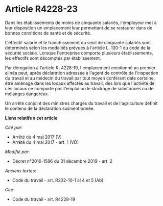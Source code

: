# Article R4228-23

Dans les établissements de moins de cinquante salariés, l'employeur met à leur disposition un emplacement leur permettant de
se restaurer dans de bonnes conditions de santé et de sécurité.

L'effectif salarié et le franchissement du seuil de cinquante salariés sont déterminés selon les modalités prévues à
l'article L. 130-1 du code de la sécurité sociale. Lorsque l'entreprise comporte plusieurs établissements, les effectifs sont
décomptés par établissement.

Par dérogation à l'article R. 4228-19, l'emplacement mentionné au premier alinéa peut, après déclaration adressée à l'agent
de contrôle de l'inspection du travail et au médecin du travail par tout moyen conférant date certaine, être aménagé dans les
locaux affectés au travail, dès lors que l'activité de ces locaux ne comporte pas l'emploi ou le stockage de substances ou de
mélanges dangereux.

Un arrêté conjoint des ministres chargés du travail et de l'agriculture définit le contenu de la déclaration susmentionnée.

**Liens relatifs à cet article**

_Cité par_:

  - Arrêté du 4 mai 2017 (V)
  - Arrêté du 4 mai 2017 - art. 1 (VD)

_Modifié par_:

  - Décret n°2019-1586 du 31 décembre 2019 - art. 2

_Anciens textes_:

  - Code du travail - art. R232-10-1 al 4 et 5 (Ab)

_Cite_:

  - Code du travail - art. R4228-19
